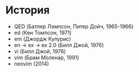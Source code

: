 # История

* QED (Батлер Лэмпсон, Питер Дойч, 1965-1966)
* ed (Кен Томпсон, 1971)
* em (Джордж Кулурис)
* en -> ex -> ex 2.0 (Билл Джой, 1976)
* vi (Билл Джой, 1976)
* vim (Брам Моленар, 1991)
* neovim (2014)
